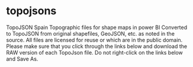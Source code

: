 # topojsons
TopoJSON Spain
Topographic files for shape maps in power BI
Converted to TopoJSON from original shapefiles, GeoJSON, etc. as noted in the source. 
All files are licensed for reuse or which are in the public domain.
Please make sure that you click through the links below and download the RAW version of each TopoJson file. Do not right-click on the links below and Save As.
